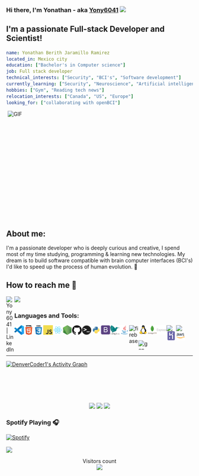 ### Hi there, I'm Yonathan - aka [Yony6041][linkedin] <img src="https://media.giphy.com/media/hvRJCLFzcasrR4ia7z/giphy.gif" width="25px">

## I'm a passionate Full-stack Developer and Scientist!

```yaml
name: Yonathan Berith Jaramillo Ramirez
located_in: Mexico city
education: ["Bachelor's in Computer science"]
job: Full stack developer
technical_interests: ["Security", "BCI's", "Software development"]
currently_learning: ["Security", "Neuroscience", "Artificial intelligence"]
hobbies: ["Gym", "Reading tech news"]
relocation_interests: ["Canada", "US", "Europe"]
looking_for: ["collaborating with openBCI"]
```

<img align="right" alt="GIF" src="https://github.com/abhisheknaiidu/abhisheknaiidu/blob/master/code.gif?raw=true" width="500" height="320" />



## About me:

<p>
I'm a passionate developer who is deeply curious and creative, 
I spend most of my time studying, programming & learning new technologies.
My dream is to build software compatible with brain computer interfaces (BCI's) I'd like to speed up
the process of human evolution. 🤖
</p>

## How to reach me 💬

[<img align="left" alt="Yony6041 | LinkedIn" width="22px" src="https://cdn.jsdelivr.net/npm/simple-icons@v3/icons/linkedin.svg" />][linkedin]

<a align="left" href="mailto:dercomputerschamane@gmail.com">
  <img src="https://github.com/blackcater/blackcater/raw/main/images/social-gmail.svg" height="25" />
</a>



<br />

### Languages and Tools:
<!-- <img src="https://raw.githubusercontent.com/devicons/devicon/master/icons/mysql/mysql-original-wordmark.svg" alt="mysql" width="25" height="25" />
<a align="left" href="https://www.postgresql.org" target="_blank"> <img src="https://raw.githubusercontent.com/devicons/devicon/master/icons/postgresql/postgresql-original-wordmark.svg" alt="postgresql" width="25"/> </a>
<img align="left" alt="MySQL" width="26px" src="https://raw.githubusercontent.com/github/explore/80688e429a7d4ef2fca1e82350fe8e3517d3494d/topics/mysql/mysql.png" /> 
<img src="https://raw.githubusercontent.com/devicons/devicon/master/icons/docker/docker-original.svg" alt="Docker" width="25" height="25" />
<img align="left" href="https://www.mysql.com/" target="_blank" src="https://raw.githubusercontent.com/devicons/devicon/master/icons/mysql/mysql-original-wordmark.svg" alt="mysql" width="25"/> </img>
-->

<img align="left" alt="Visual Studio Code" width="26px" src="https://raw.githubusercontent.com/github/explore/80688e429a7d4ef2fca1e82350fe8e3517d3494d/topics/visual-studio-code/visual-studio-code.png" />
<img align="left" alt="HTML5" width="26px" src="https://raw.githubusercontent.com/github/explore/80688e429a7d4ef2fca1e82350fe8e3517d3494d/topics/html/html.png" />
<img align="left" alt="CSS3" width="26px" src="https://raw.githubusercontent.com/github/explore/80688e429a7d4ef2fca1e82350fe8e3517d3494d/topics/css/css.png" />
<img align="left" alt="JavaScript" width="26px" src="https://raw.githubusercontent.com/github/explore/80688e429a7d4ef2fca1e82350fe8e3517d3494d/topics/javascript/javascript.png" />
<img align="left" alt="React" width="26px" src="https://raw.githubusercontent.com/github/explore/80688e429a7d4ef2fca1e82350fe8e3517d3494d/topics/react/react.png" />
<img align="left" alt="Node.js" width="26px" src="https://raw.githubusercontent.com/github/explore/80688e429a7d4ef2fca1e82350fe8e3517d3494d/topics/nodejs/nodejs.png" />
<img align="left" alt="GitHub" width="26px" src="https://raw.githubusercontent.com/github/explore/78df643247d429f6cc873026c0622819ad797942/topics/github/github.png" />
<img align="left" alt="Terminal" width="26px" src="https://raw.githubusercontent.com/github/explore/80688e429a7d4ef2fca1e82350fe8e3517d3494d/topics/terminal/terminal.png" />
<img align="left" alt="Terminal" width="26px" src="https://raw.githubusercontent.com/github/explore/80688e429a7d4ef2fca1e82350fe8e3517d3494d/topics/python/python.png" />
<img align="left" src="https://raw.githubusercontent.com/devicons/devicon/master/icons/bootstrap/bootstrap-plain.svg" alt="bootstrap" width="25" height="25" />
<img align="left" alt="Terminal" width="26px" src="https://raw.githubusercontent.com/github/explore/80688e429a7d4ef2fca1e82350fe8e3517d3494d/topics/latex/latex.png" />
<img align="left" href="https://www.java.com" target="_blank" src="https://raw.githubusercontent.com/devicons/devicon/master/icons/java/java-original.svg" alt="java" width="25"/> </img>
<img align="left" href="https://firebase.google.com/" target="_blank" src="https://www.vectorlogo.zone/logos/firebase/firebase-icon.svg" alt="firebase" width="25"/> </img>
<img align="left" href="https://www.linux.org/" target="_blank" src="https://raw.githubusercontent.com/devicons/devicon/master/icons/linux/linux-original.svg" alt="linux" width="25" /> </img>
<img align="left" href="https://www.mongodb.com/" target="_blank" src="https://raw.githubusercontent.com/devicons/devicon/master/icons/mongodb/mongodb-original-wordmark.svg" alt="mongodb" width="25"/> </img>
<img align="left" alt="Terminal" width="26px" src="https://raw.githubusercontent.com/github/explore/80688e429a7d4ef2fca1e82350fe8e3517d3494d/topics/express/express.png" />
<img align="left" width="26px" src="https://cdn.jsdelivr.net/npm/simple-icons@v5/icons/materialui.svg" />
<img align="left" width="26px" src="https://cdn.jsdelivr.net/npm/simple-icons@v5/icons/gitlab.svg" />
<img align="left" src="https://raw.githubusercontent.com/devicons/devicon/master/icons/heroku/heroku-plain.svg" alt="heroku" width="25" height="25" />
<img align="left" src="https://raw.githubusercontent.com/github/explore/80688e429a7d4ef2fca1e82350fe8e3517d3494d/topics/aws/aws.png" alt="aws" width="25" height="25" />
<img align="left" src="https://www.vectorlogo.zone/logos/google_cloud/google_cloud-icon.svg" alt="gcp" width="25" height="25" />

<br />
<br />
<br />
<br />

--- 


<!-- https://github.com/ashutosh00710/github-readme-activity-graph -->
<a href="https://github.com/ashutosh00710/github-readme-activity-graph"><img alt="DenverCoder1's Activity Graph" src="https://activity-graph.herokuapp.com/graph?username=Yony6041&bg_color=1F222E&color=F8D866&line=F85D7F&point=FFFFFF&hide_border=true" /></a>

<br />
<br />
<br />
<br />

<p align="center">
  <img src ="https://github-readme-stats.vercel.app/api?username=Yony6041&show_icons=true&count_private=true&theme=darcula&hide_border=true&hide=issues,contribs&bg_color=00000000">
  <img src ="https://github-readme-stats.vercel.app/api/top-langs/?username=Yony6041&layout=compact&hide_border=true&theme=darcula&bg_color=00000000&langs_count=6&hide=jupyter%20notebook,tex,css,php">
  <img src ="https://github-readme-streak-stats.herokuapp.com?user=Yony6041&theme=darcula&hide_border=true&background=FFFFFF00">
</p>

### Spotify Playing 🎧

[![Spotify](https://spotify-yony6041.vercel.app/api/spotify)](https://open.spotify.com/user/6bdf0b5ff3f34f73bd4f1a9ccdd6d7ea)

<img align="center" src="https://user-images.githubusercontent.com/48784001/130169241-21e51597-9693-47ff-a304-de1812851cd7.gif"></img>

<p align="center"> 
  Visitors count<br>
  <img src="https://profile-counter.glitch.me/dercomputerschamane/count.svg" />
</p>

[linkedin]: https://www.linkedin.com/in/yonathan-jaramillo-a506181a7/